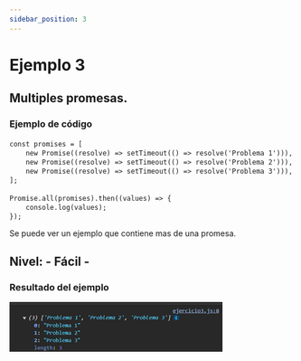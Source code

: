 ```yaml
---
sidebar_position: 3
---
```


# Ejemplo 3

## Multiples promesas.

### Ejemplo de código

```
const promises = [
    new Promise((resolve) => setTimeout(() => resolve('Problema 1'))),
    new Promise((resolve) => setTimeout(() => resolve('Problema 2'))),
    new Promise((resolve) => setTimeout(() => resolve('Problema 3'))),
];

Promise.all(promises).then((values) => {
    console.log(values); 
});
```

Se puede ver un ejemplo que contiene mas de una promesa.

## Nivel: - Fácil -

### Resultado del ejemplo
![Texto alternativo](img/ej3.png)
